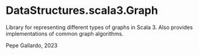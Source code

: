 # DataStructures.scala3.Graph

Library for representing different types of graphs in Scala 3. Also provides implementations of common graph algorithms.

Pepe Gallardo, 2023
